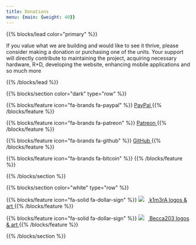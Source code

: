 ```yaml
---
title: Donations
menu: {main: {weight: 40}}
---
```



{{% blocks/lead color="primary" %}}

If you value what we are building and would like to see it thrive, please consider making a donation or purchasing one of the units. Your support will directly contribute to maintaining the project, acquiring necessary hardware, R+D, developing the website, enhancing mobile applications and so much more

{{% /blocks/lead %}}


{{% blocks/section color="dark" type="row" %}}

{{% blocks/feature icon="fa-brands fa-paypal" %}}
<a class="btn btn-lg btn-secondary me-3 mb-4" href="https://www.paypal.me/therealdreg" target="_blank" rel="noopener noreferrer">
  PayPal <i class="fa fa-external-link ms-2"></i>
</a>
{{% /blocks/feature %}}

{{% blocks/feature icon="fa-brands fa-patreon" %}}
<a class="btn btn-lg btn-secondary me-3 mb-4" href="https://www.patreon.com/dreg" target="_blank" rel="noopener noreferrer">
  Patreon <i class="fa fa-external-link ms-2"></i>
</a>
{{% /blocks/feature %}}

{{% blocks/feature icon="fa-brands fa-github" %}}
<a class="btn btn-lg btn-secondary me-3 mb-4" href="https://github.com/sponsors/therealdreg" target="_blank" rel="noopener noreferrer">
  GitHub <i class="fa fa-external-link ms-2"></i>
</a>
{{% /blocks/feature %}}


{{% blocks/feature icon="fa-brands fa-bitcoin" %}}
{{% /blocks/feature %}}

{{% /blocks/section %}}


{{% blocks/section color="white" type="row" %}}

{{% blocks/feature icon="fa-solid fa-dollar-sign" %}}
<a href="https://k1m3ra.gitlab.io" target="_blank" rel="noopener noreferrer">
  <img src="/donators/kimera.png" style="margin-right: 10px;"> k1m3rA logos & art <i class="fa fa-external-link ms-2"></i> 
</a>
{{% /blocks/feature %}}

{{% blocks/feature icon="fa-solid fa-dollar-sign" %}}
<a href="https://github.com/Becca203" target="_blank" rel="noopener noreferrer">
  <img src="/donators/beca.jpg" style="margin-right: 10px;"> Becca203 logos & art <i class="fa fa-external-link ms-2"></i> 
</a>
{{% /blocks/feature %}}

{{% /blocks/section %}}

